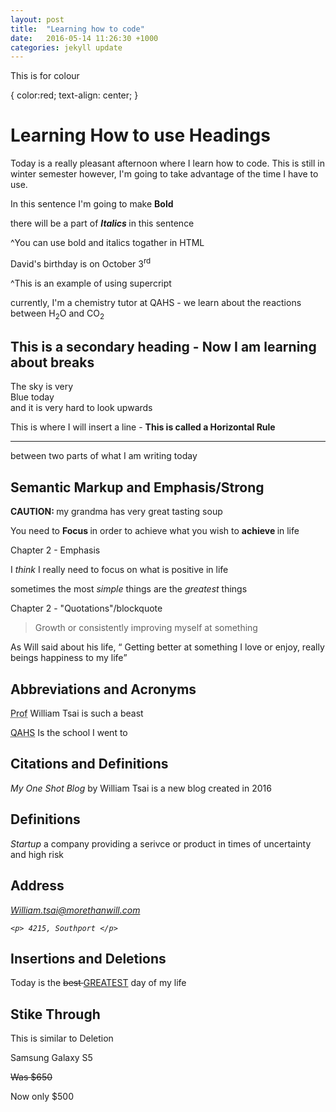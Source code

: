 ```yaml
---
layout: post
title:  "Learning how to code"
date:   2016-05-14 11:26:30 +1000
categories: jekyll update
---
```


This is for colour 

<p>
<body>
{ color:red; 
text-align: center; 
}

</body>
</p>


<h1> Learning How to use Headings </h1>


<p> Today is a really pleasant afternoon where I learn how to code. This is still in winter semester however, I'm going to take advantage of the time I have to use. </p>

<p> In this sentence I'm going to make <b> Bold </b> </p>
<p> there will be a part of <i> <b> Italics </b> </i> in this sentence </p>
	^You can use bold and italics togather in HTML


<p> David's birthday is on October 3<sup>rd</sup> </p>
 ^This is an example of using supercript 

 <p> currently, I'm a chemistry tutor at QAHS - we learn about the reactions between H<sub>2</sub>O and CO<sub>2</sub> </p> 

 <h2> This is a secondary heading - Now I am learning about breaks </h2>

<p> The sky is very <br /> Blue today <br /> and it is very hard to look upwards </p>

<p> This is where I will insert a line - <strong> This is called a Horizontal Rule </strong> </p> <hr /> <p> between two parts of what I am writing today </p>


<h2> Semantic Markup and Emphasis/Strong </h2>
<p> <Strong> CAUTION: </Strong> my grandma has very great tasting soup </p>
<p> You need to <strong> Focus </strong> in order to achieve what you wish to <strong> achieve </strong> in life </p>

<p> Chapter 2 - Emphasis </p>
<p> I <em> think </em> I really need to focus on what is positive in life </p>
<p> sometimes the most <em> simple </em> things are the <em> greatest </em> things 

<p> Chapter 2 - "Quotations"/blockquote </p>

<blockquote cite = "https://myoneshotblog.wordpress.com/"> 
<p> Growth or consistently improving myself at something </p>
</blockquote>

<p> As Will said about his life, <q> Getting better at something I love or enjoy, really beings happiness to my life</q> </p>



<h2> Abbreviations and Acronyms </h2>
<p><abbr title="professor">Prof</abbr> William Tsai is such a beast</p>
<p><acronym title ="Queensland Academy for Health Sciences">QAHS</acronym> Is the school I went to 

<h2>Citations and Definitions</h2>
<p><cite>My One Shot Blog </cite> by William Tsai is a new blog created in 2016 </p> 

<h2> Definitions </h2>
<p> <dfn> Startup </dfn> a company providing a serivce or product in times of uncertainty and high risk </p> 


<h2> Address </h2>
<address> 
		<p> <a href = "mailto: william.tsai@morethanwill.com"> William.tsai@morethanwill.com </a> </p>

	<p> 4215, Southport </p>
</address>

<h2> Insertions and Deletions </h2>
<p> Today is the <del> best </del> <ins>GREATEST</ins> day of my life </p>

<h2> Stike Through </h2>
<p> This is similar to Deletion </p>
<p> Samsung Galaxy S5 </p>
<p> <s> Was $650 </s> </p>
<p> Now only $500 </p>  



